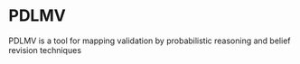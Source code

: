 # PDLMV
PDLMV is a tool for mapping validation by probabilistic reasoning and belief revision techniques

